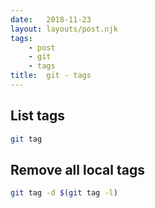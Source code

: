 ```yaml
---
date:   2018-11-23
layout: layouts/post.njk
tags:
    - post
    - git
    - tags
title:  git - tags
---
```


## List tags

```bash
git tag
```

## Remove all local tags

```bash
git tag -d $(git tag -l)
```
